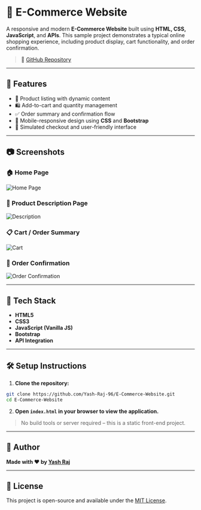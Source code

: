 # 🛒 E-Commerce Website

A responsive and modern **E-Commerce Website** built using **HTML, CSS, JavaScript**, and **APIs**. This sample project demonstrates a typical online shopping experience, including product display, cart functionality, and order confirmation.

> 📍 [GitHub Repository](https://github.com/Yash-Raj-96/E-Commerce-Website.git)

---

## 🚀 Features

- 🧾 Product listing with dynamic content
- 🛍️ Add-to-cart and quantity management
- ✅ Order summary and confirmation flow
- 📱 Mobile-responsive design using **CSS** and **Bootstrap**
- 🔐 Simulated checkout and user-friendly interface

---

## 📷 Screenshots

### 🏠 Home Page
![Home Page](https://user-images.githubusercontent.com/17312616/65086776-b1beb080-d9d0-11e9-9983-143d61ed8fdc.png)

### 📄 Product Description Page
![Description](https://user-images.githubusercontent.com/17312616/65086777-b1beb080-d9d0-11e9-9e2b-af3b7210bdf3.png)

### 📋 Cart / Order Summary
![Cart](https://user-images.githubusercontent.com/17312616/65086778-b2574700-d9d0-11e9-9377-8e4886f582a8.png)

### 🧾 Order Confirmation
![Order Confirmation](https://user-images.githubusercontent.com/17312616/65086779-b2efdd80-d9d0-11e9-95d5-4b1a48eafe04.png)

---

## 🧰 Tech Stack

- **HTML5**
- **CSS3**
- **JavaScript (Vanilla JS)**
- **Bootstrap**
- **API Integration**

---

## 🛠️ Setup Instructions

1. **Clone the repository:**

```bash
git clone https://github.com/Yash-Raj-96/E-Commerce-Website.git
cd E-Commerce-Website
```

2. **Open `index.html` in your browser to view the application.**

> No build tools or server required – this is a static front-end project.

---

## 🙌 Author

**Made with ❤️ by [Yash Raj](https://github.com/Yash-Raj-96)**

---

## 📄 License

This project is open-source and available under the [MIT License](LICENSE).
